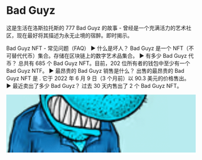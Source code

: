 # Bad Guyz

这是生活在洛斯拉托斯的 777 Bad Guyz 的故事 - 曾经是一个充满活力的艺术社区，现在最好将其描述为永无止境的宿醉。即时揭示。

Bad Guyz NFT - 常见问题（FAQ）
▶ 什么是坏人？
Bad Guyz 是一个 NFT（不可替代代币）集合。存储在区块链上的数字艺术品集合。
▶ 有多少 Bad Guyz 代币？
总共有 685 个 Bad Guyz NFT。目前，202 位所有者的钱包中至少有一个 Bad Guyz NTF。
▶ 最昂贵的 Bad Guyz 销售是什么？
出售的最昂贵的 Bad Guyz NFT 是 . 它于 2022 年 6 月 9 日（3 个月前）以 90.3 美元的价格售出。
▶ 最近卖出了多少 Bad Guyz？
过去 30 天内售出了 2 个 Bad Guyz NFT。

![微信截图_20220824181950](微信截图_20220824181950.png)
